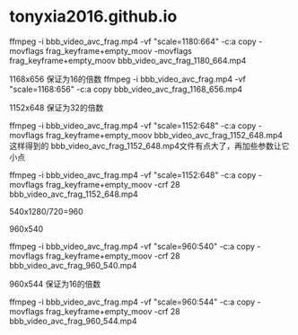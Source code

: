 # tonyxia2016.github.io

ffmpeg -i bbb_video_avc_frag.mp4 -vf "scale=1180:664" -c:a copy -movflags frag_keyframe+empty_moov -movflags frag_keyframe+empty_moov bbb_video_avc_frag_1180_664.mp4


1168x656 保证为16的倍数
ffmpeg -i bbb_video_avc_frag.mp4 -vf "scale=1168:656" -c:a copy bbb_video_avc_frag_1168_656.mp4

1152x648 保证为32的倍数

ffmpeg -i bbb_video_avc_frag.mp4 -vf "scale=1152:648" -c:a copy -movflags frag_keyframe+empty_moov bbb_video_avc_frag_1152_648.mp4 这样得到的 bbb_video_avc_frag_1152_648.mp4文件有点大了，再加些参数让它小点

ffmpeg -i bbb_video_avc_frag.mp4 -vf "scale=1152:648" -c:a copy -movflags frag_keyframe+empty_moov -crf 28 bbb_video_avc_frag_1152_648.mp4


540x1280/720=960

960x540

ffmpeg -i bbb_video_avc_frag.mp4 -vf "scale=960:540" -c:a copy -movflags frag_keyframe+empty_moov -crf 28 bbb_video_avc_frag_960_540.mp4

960x544 保证为16的倍数

ffmpeg -i bbb_video_avc_frag.mp4 -vf "scale=960:544" -c:a copy -movflags frag_keyframe+empty_moov -crf 28 bbb_video_avc_frag_960_544.mp4
